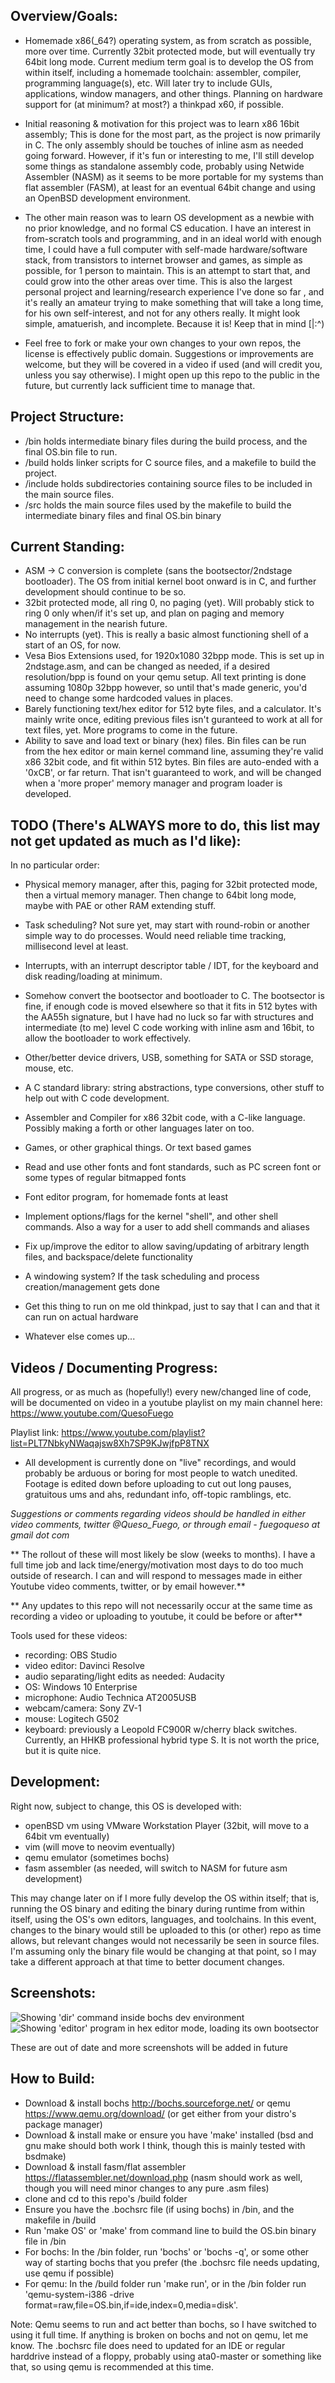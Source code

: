 Overview/Goals:
---------------
- Homemade x86(_64?) operating system, as from scratch as possible, more over time. Currently 32bit protected mode, but will eventually try 64bit long mode. 
Current medium term goal is to develop the OS from within itself, including a homemade toolchain: assembler, compiler, programming language(s), etc. Will later try to include 
GUIs, applications, window managers, and other things. Planning on hardware support for (at minimum? at most?) a thinkpad x60, if possible.

- Initial reasoning & motivation for this project was to learn x86 16bit assembly; This is done for the most part, as the project is now primarily in C.
The only assembly should be touches of inline asm as needed going forward. However, if it's fun or interesting to me, I'll still develop some things as standalone assembly code,
probably using Netwide Assembler (NASM) as it seems to be more portable for my systems than flat assembler (FASM), at least for an eventual 64bit change and using an OpenBSD
development environment. 

- The other main reason was to learn OS development as a newbie with no prior knowledge, and no formal CS education. I have an interest in from-scratch tools and
programming, and in an ideal world with enough time, I could have a full computer with self-made hardware/software stack, from transistors to internet browser and games, as 
simple as possible, for 1 person to maintain.
  This is an attempt to start that, and could grow into the other areas over time. This is also the largest personal project and learning/research experience I've done
so far , and it's really an amateur trying to make something that will take a long time, for his own self-interest, and not for any others really. It might look simple,
amatuerish, and incomplete. Because it is! Keep that in mind [|:^) 

- Feel free to fork or make your own changes to your own repos, the license is effectively public domain. Suggestions or improvements are welcome, but they will be covered 
in a video if used (and will credit you, unless you say otherwise). I might open up this repo to the public in the future, but currently lack sufficient time to manage that. 

Project Structure:
------------------
- /bin holds intermediate binary files during the build process, and the final OS.bin file to run. 
- /build holds linker scripts for C source files, and a makefile to build the project.
- /include holds subdirectories containing source files to be included in the main source files.
- /src holds the main source files used by the makefile to build the intermediate binary files and final OS.bin binary

Current Standing:
-----------------
- ASM -> C conversion is complete (sans the bootsector/2ndstage bootloader). The OS from initial kernel boot onward is in C, and further development should continue to be so.
- 32bit protected mode, all ring 0, no paging (yet). Will probably stick to ring 0 only when/if it's set up, and plan on paging and memory management in the nearish future.
- No interrupts (yet). This is really a basic almost functioning shell of a start of an OS, for now.
- Vesa Bios Extensions used, for 1920x1080 32bpp mode. This is set up in 2ndstage.asm, and can be changed as needed, if a desired resolution/bpp is found on your qemu setup.
All text printing is done assuming 1080p 32bpp however, so until that's made generic, you'd need to change some hardcoded values in places.
- Barely functioning text/hex editor for 512 byte files, and a calculator. It's mainly write once, editing previous files isn't guranteed to work at all for text files, yet. 
More programs to come in the future.
- Ability to save and load text or binary (hex) files. Bin files can be run from the hex editor or main kernel command line, assuming they're valid x86 32bit code, and fit
within 512 bytes. Bin files are auto-ended with a '0xCB', or far return. That isn't guaranteed to work, and will be changed when a 'more proper' memory manager and program loader
is developed.

TODO (There's ALWAYS more to do, this list may not get updated as much as I'd like):
------------------------------------------------------------------------------------
In no particular order:
- Physical memory manager, after this, paging for 32bit protected mode, then a virtual memory manager. Then change to 64bit long mode, maybe with PAE or other RAM extending stuff.
- Task scheduling? Not sure yet, may start with round-robin or another simple way to do processes. Would need reliable time tracking, millisecond level at least.
- Interrupts, with an interrupt descriptor table / IDT, for the keyboard and disk reading/loading at minimum.
- Somehow convert the bootsector and bootloader to C. The bootsector is fine, if enough code is moved elsewhere so that it fits in 512 bytes with the AA55h signature, 
but I have had no luck so far with structures and intermediate (to me) level C code working with inline asm and 16bit, to allow the bootloader to work effectively.
- Other/better device drivers, USB, something for SATA or SSD storage, mouse, etc.
- A C standard library: string abstractions, type conversions, other stuff to help out with C code development.
- Assembler and Compiler for x86 32bit code, with a C-like language. Possibly making a forth or other languages later on too.
- Games, or other graphical things. Or text based games 
- Read and use other fonts and font standards, such as PC screen font or some types of regular bitmapped fonts
- Font editor program, for homemade fonts at least
- Implement options/flags for the kernel "shell", and other shell commands. Also a way for a user to add shell commands and aliases
- Fix up/improve the editor to allow saving/updating of arbitrary length files, and backspace/delete functionality
- A windowing system? If the task scheduling and process creation/management gets done
- Get this thing to run on me old thinkpad, just to say that I can and that it can run on actual hardware

- Whatever else comes up...

Videos / Documenting Progress:
------------------------------
All progress, or as much as (hopefully!) every new/changed line of code, will be documented on video in a youtube playlist on my main channel here:
https://www.youtube.com/QuesoFuego

Playlist link:
https://www.youtube.com/playlist?list=PLT7NbkyNWaqajsw8Xh7SP9KJwjfpP8TNX

- All development is currently done on "live" recordings, and would probably be arduous or boring for most people to watch unedited. Footage is edited down before uploading to cut out long pauses, gratuitous ums and ahs, redundant info, off-topic ramblings, etc.

*Suggestions or comments regarding videos should be handled in either video comments, twitter @Queso_Fuego, or through email - fuegoqueso at gmail dot com*

** The rollout of these will most likely be slow (weeks to months). I have a full time job and lack time/energy/motivation most days to do too much 
    outside of research. I can and will respond to messages made in either Youtube video comments, twitter, or by email however.**
   
** Any updates to this repo will not necessarily occur at the same time as recording a video or uploading to youtube, it could be before or after**

Tools used for these videos:
- recording: OBS Studio
- video editor: Davinci Resolve
- audio separating/light edits as needed: Audacity
- OS: Windows 10 Enterprise
- microphone: Audio Technica AT2005USB
- webcam/camera: Sony ZV-1
- mouse: Logitech G502
- keyboard: previously a Leopold FC900R w/cherry black switches. Currently, an HHKB professional hybrid type S. It is not worth the price, but it is quite nice.

Development:
------------
Right now, subject to change, this OS is developed with: 
- openBSD vm using VMware Workstation Player (32bit, will move to a 64bit vm eventually)
- vim (will move to neovim eventually)
- qemu emulator (sometimes bochs)
- fasm assembler (as needed, will switch to NASM for future asm development)

This may change later on if I more fully develop the OS within itself; that is, running the OS binary and editing the binary during runtime from within itself, using the OS's
own editors, languages, and toolchains.
In this event, changes to the binary would still be uploaded to this (or other) repo as time allows, but relevant changes would not necessarily be seen in source 
files. I'm assuming only the binary file would be changing at that point, so I may take a different approach at that time to better document changes.

Screenshots:
------------
![Showing 'dir' command inside bochs dev environment](https://gitlab.com/queso_fuego/quesos/-/raw/master/screenshots/OS_Dev_1_2020_03_08.PNG "Basic Screenshot showing 'dir' command inside dev environment")
![Showing 'editor' program in hex editor mode, loading its own bootsector](https://gitlab.com/queso_fuego/quesos/-/raw/master/screenshots/OS_Dev_2020_07-17.PNG "Basic Screenshot showing 'editor' program loading its own bootsector")

These are out of date and more screenshots will be added in future

How to Build:
-------------
- Download & install bochs http://bochs.sourceforge.net/ or qemu https://www.qemu.org/download/ (or get either from your distro's package manager)
- Download & install make or ensure you have 'make' installed (bsd and gnu make should both work I think, though this is mainly tested with bsdmake)
- Download & install fasm/flat assembler https://flatassembler.net/download.php (nasm should work as well, though you will need minor changes to any pure .asm files)
- clone and cd to this repo's /build folder
- Ensure you have the .bochsrc file (if using bochs) in /bin, and the makefile in /build
- Run 'make OS' or 'make' from command line to build the OS.bin binary file in /bin
- For bochs: In the /bin folder, run 'bochs' or 'bochs -q', or some other way of starting bochs that you prefer (the .bochsrc file needs updating, use qemu if possible)
- For qemu: In the /build folder run 'make run', or in the /bin folder run 'qemu-system-i386 -drive format=raw,file=OS.bin,if=ide,index=0,media=disk'.
 
Note: Qemu seems to run and act better than bochs, so I have switched to using it full time. If anything is broken on bochs and not
  on qemu, let me know. The .bochsrc file does need to updated for an IDE or regular harddrive instead of a floppy, probably using ata0-master or something like that, so
  using qemu is recommended at this time.

